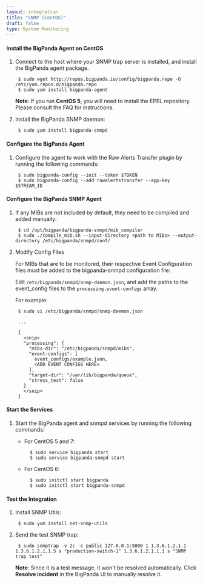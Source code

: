 ```yaml
---
layout: integration
title: "SNMP (CentOS)"
draft: false
type: System Monitoring
---
```


#### Install the BigPanda Agent on CentOS

1. Connect to the host where your SNMP trap server is installed, and install the BigPanda agent package.

        $ sudo wget http://repos.bigpanda.io/config/bigpanda.repo -O /etc/yum.repos.d/bigpanda.repo
        $ sudo yum install bigpanda-agent

    **Note**: If you run **CentOS 5**, you will need to install the EPEL repository. Please consult the FAQ for instructions.

2. Install the BigPanda SNMP daemon:

        $ sudo yum install bigpanda-snmpd

<!-- section-separator -->

#### Configure the BigPanda Agent

1. Configure the agent to work with the Raw Alerts Transfer plugin by running the following commands:

        $ sudo bigpanda-config --init --token $TOKEN
        $ sudo bigpanda-config --add rawalertstransfer --app-key $STREAM_ID

<!-- section-separator -->

#### Configure the BigPanda SNMP Agent

1. If any MIBs are not included by default, they need to be compiled and added manually:

        $ cd /opt/bigpanda/bigpanda-snmpd/mib_compiler
        $ sudo ./compile_mib.sh --input-directory <path to MIBs> --output-directory /etc/bigpanda/snmpd/conf/

2. Modify Config Files

    For MIBs that are to be monitored, their respective Event Configuration files must be added to the bigpanda-snmpd configuration file:

    Edit `/etc/bigpanda/snmpd/snmp-daemon.json`, and add the paths to the event_config files to the `processing.event-configs` array.

    For example:

        $ sudo vi /etc/bigpanda/snmpd/snmp-daemon.json
    
        ...
    
        {
          <snip>
          "processing": {
            "mibs-dir": "/etc/bigpanda/snmpd/mibs",
            "event-configs": [
              event_configs/example.json,
              <ADD EVENT CONFIGS HERE>
            ],
            "target-dir": "/var/lib/bigpanda/queue",
            "stress_test": false
          }
          </snip>
        }

<!-- section-separator -->

#### Start the Services

1. Start the BigPanda agent and snmpd services by running the following commands:

    * For CentOS 5 and 7:

            $ sudo service bigpanda start
            $ sudo service bigpanda-snmpd start

    * For CentOS 6:

            $ sudo initctl start bigpanda
            $ sudo initctl start bigpanda-snmpd

<!-- section-separator -->

#### Test the Integration

1. Install SNMP Utils:

        $ sudo yum install net-snmp-utils

2. Send the test SNMP trap:

        $ sudo snmptrap -v 2c -c public 127.0.0.1:5000 1 1.3.6.1.2.1.1 1.3.6.1.2.1.1.5 s "production-switch-1" 1.3.6.1.2.1.1.1 s "SNMP trap test"
    
    **Note**: Since it is a test message, it won't be resolved automatically. Click **Resolve incident** in the BigPanda UI to manually resolve it.
